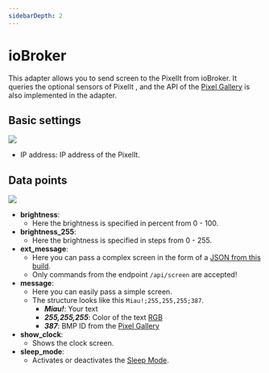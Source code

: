 ```yaml
---
sidebarDepth: 2
---
```


# ioBroker

This adapter allows you to send screen to the PixelIt from ioBroker. It queries the optional sensors of PixelIt , and the API of the [Pixel Gallery](tools.html#pixel-gallery) is also implemented in the adapter.

## Basic settings

![](/iobroker_pixelIt_config.png)

- IP address: IP address of the PixelIt.

## Data points

![](/iobroker_pixelIt_datapoints.png)

- **brightness**:
  - Here the brightness is specified in percent from 0 - 100.
- **brightness_255**:
  - Here the brightness is specified in steps from 0 - 255.
- **ext_message**:
  - Here you can pass a complex screen in the form of a [JSON from this build](api.html#screen).
  - Only commands from the endpoint `/api/screen` are accepted!
- **message**:
  - Here you can easily pass a simple screen.
  - The structure looks like this `Miau!;255,255,255;387`.
    - **_Miau!_**: Your text
    - **_255,255,255_**: Color of the text [RGB](https://www.w3schools.com/colors/colors_picker.asp)
    - **_387_**: BMP ID from the [Pixel Gallery](tools.html#pixel-gallery)
- **show_clock**:
  - Shows the clock screen.
- **sleep_mode**:
  - Activates or deactivates the [Sleep Mode](api.html#sleep-mode).
